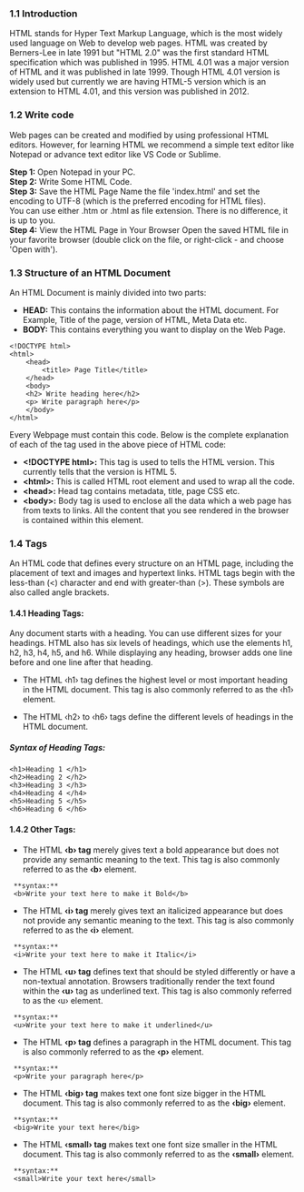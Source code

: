 ### 1.1 Introduction

HTML stands for Hyper Text Markup Language, which is the most widely used language on Web to develop web pages. HTML was created by Berners-Lee in late 1991 but "HTML 2.0" was the first standard HTML specification which was published in 1995. HTML 4.01 was a major version of HTML and it was published in late 1999. Though HTML 4.01 version is widely used but currently we are having HTML-5 version which is an extension to HTML 4.01, and this version was published in 2012.

### 1.2 Write code

Web pages can be created and modified by using professional HTML editors. However, for learning HTML we recommend a simple text editor like Notepad or advance text editor like VS Code or Sublime.

**Step 1:**  Open Notepad in your PC. <br>
**Step 2:**  Write Some HTML Code. <br>
**Step 3:**  Save the HTML Page Name the file 'index.html' and set the encoding to UTF-8 (which is the preferred encoding for HTML files).<br>You can use either .htm or .html as file extension. There is no difference, it is up to you.<br>
**Step 4:**  View the HTML Page in Your Browser Open the saved HTML file in your favorite browser (double click on the file, or right-click - and choose 'Open with').

### 1.3 Structure of an HTML Document

An HTML Document is mainly divided into two parts: 
<br>

- **HEAD:** This contains the information about the HTML document. For Example, Title of the page, version of HTML, Meta Data etc.
- **BODY:** This contains everything you want to display on the Web Page.


```
<!DOCTYPE html>
<html>
    <head>
        <title> Page Title</title>
    </head>
    <body>
    <h2> Write heading here</h2>
    <p> Write paragraph here</p>
    </body>
</html>
```
Every Webpage must contain this code. Below is the complete explanation of each of the tag used in the above piece of HTML code:<br>

- **&lt;!DOCTYPE html&gt;:** This tag is used to tells the HTML version. This currently tells that the version is HTML 5.
- **&lt;html&gt;:** This is called HTML root element and used to wrap all the code.
- **&lt;head&gt;:** Head tag contains metadata, title, page CSS etc.
- **&lt;body&gt;:** Body tag is used to enclose all the data which a web page has from texts to links. All the content that you see rendered in the browser is contained within this element.


### 1.4 Tags
An HTML code that defines every structure on an HTML page, including the placement of text and images and hypertext links. HTML tags begin with the less-than (<) character and end with greater-than (>). These symbols are also called angle brackets.<br>

#### 1.4.1 Heading Tags:
Any document starts with a heading. You can use different sizes for your headings. HTML also has six levels of headings, which use the elements h1, h2, h3, h4, h5, and h6. While displaying any heading, browser adds one line before and one line after that heading.


- The HTML ‹h1› tag defines the highest level or most important heading in the HTML document. This tag is also commonly referred to as the ‹h1› element.

- The HTML ‹h2› to ‹h6› tags define the different levels of headings in the HTML document.


 ##### Syntax of Heading Tags:
   
   ```
<h1>Heading 1 </h1> 
<h2>Heading 2 </h2>
<h3>Heading 3 </h3>
<h4>Heading 4 </h4>
<h5>Heading 5 </h5>
<h6>Heading 6 </h6>
```

#### 1.4.2 Other Tags:

- The HTML **‹b› tag** merely gives text a bold appearance but does not provide any semantic meaning to the text. This tag is also commonly referred to as the **‹b›** element.
```
 **syntax:**
 <b>Write your text here to make it Bold</b>
 ```
- The HTML **‹i› tag** merely gives text an italicized appearance but does not provide any semantic meaning to the text. This tag is also commonly referred to as the **‹i›** element.
```
 **syntax:**
 <i>Write your text here to make it Italic</i>
 ```
- The HTML **‹u› tag** defines text that should be styled differently or have a non-textual annotation. Browsers traditionally render the text found within the **‹u›** tag as underlined text. This tag is also commonly referred to as the ‹u› element.

```
 **syntax:**
 <u>Write your text here to make it underlined</u>
 ```
- The HTML **‹p› tag** defines a paragraph in the HTML document. This tag is also commonly referred to as the **‹p›** element.

```
 **syntax:**
 <p>Write your paragraph here</p>
 ```
- The HTML **‹big› tag** makes text one font size bigger in the HTML document. This tag is also commonly referred to as the **‹big›** element.

```
 **syntax:**
 <big>Write your text here</big>
 ```
- The HTML **‹small› tag** makes text one font size smaller in the HTML document. This tag is also commonly referred to as the **‹small›** element.

```
 **syntax:**
 <small>Write your text here</small>
 ```

